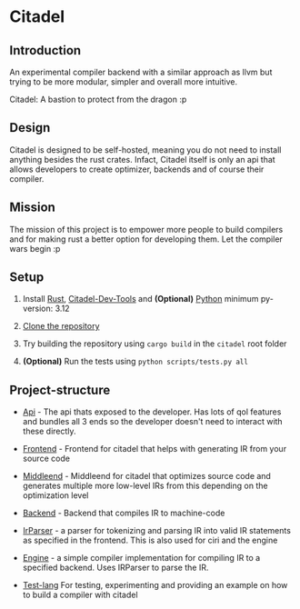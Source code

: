 # Citadel

## Introduction

An experimental compiler backend with a similar approach as llvm but trying to be more modular, simpler and overall more intuitive.

Citadel: A bastion to protect from the dragon :p

## Design

Citadel is designed to be self-hosted, meaning you do not need to install anything besides the rust crates. Infact, Citadel itself is only an api that allows developers to create optimizer, backends and of course their compiler.

## Mission

The mission of this project is to empower more people to build compilers and for making rust a better option for developing them. Let the compiler wars begin :p

## Setup

1. Install [Rust](https://www.rust-lang.org/), [Citadel-Dev-Tools](https://github.com/Thepigcat76/citadel-dev-tools) and **(Optional)** [Python](https://www.python.org/) minimum py-version: 3.12

2. [Clone the repository](https://docs.github.com/en/repositories/creating-and-managing-repositories/cloning-a-repository)

3. Try building the repository using `cargo build` in the `citadel` root folder

4. **(Optional)** Run the tests using `python scripts/tests.py all`

## Project-structure

- [Api](crates/api) - The api thats exposed to the developer. Has lots of qol features and bundles all 3 ends so the developer doesn't need to interact with these directly.

- [Frontend](crates/frontend) - Frontend for citadel that helps with generating IR from your source code

- [Middleend](crates/middleend) - Middleend for citadel that optimizes source code and generates multiple more low-level IRs from this depending on the optimization level

- [Backend](crates/backend) - Backend that compiles IR to machine-code

- [IrParser](crates/irparser) - a parser for tokenizing and parsing IR into valid IR statements as specified in the frontend. This is also used for ciri and the engine

- [Engine](crates/engine) - a simple compiler implementation for compiling IR to a specified backend. Uses IRParser to parse the IR.

- [Test-lang](test-lang) For testing, experimenting and providing an example on how to build a compiler with citadel
